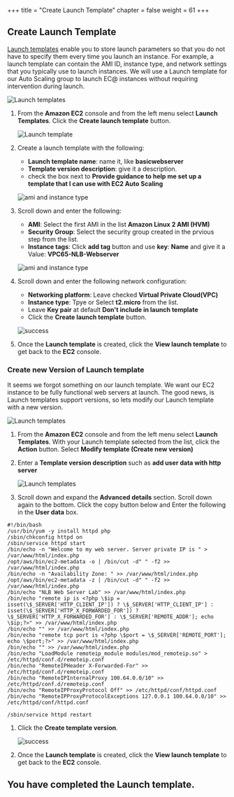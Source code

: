 +++
title = "Create Launch Template"
chapter = false
weight = 61
+++

## Create Launch Template

[Launch templates](https://docs.aws.amazon.com/AWSEC2/latest/UserGuide/ec2-launch-templates.html) enable you to store launch parameters so that you do not have to specify them every time you launch an instance. For example, a launch template can contain the AMI ID, instance type, and network settings that you typically use to launch instances. We will use a Launch template for our Auto Scaling group to launch EC@ instances without requiring intervention during launch.

   ![Launch templates](/images/nlb-lts.png)
1. From the **Amazon EC2** console and from the left menu select **Launch Templates**. Click the **Create launch template** button.

   ![Launch template](/images/nlb-lt.png)

1. Create a launch template with the following:
   - **Launch template name**: name it, like **basicwebserver**
   - **Template version description**: give it a description.
   - check the box next to **Provide guidance to help me set up a template that I can use with EC2 Auto Scaling**

   ![ami and instance type](/images/nlb-lt-ami.png)

1. Scroll down and enter the following:
   - **AMI**: Select the first AMI in the list **Amazon Linux 2 AMI (HVM)**
   - **Security Group**: Select the security group created in the prvious step from the list.
   - **Instance tags**: Click **add tag** button and use **key**: **Name**  and give it a Value: **VPC65-NLB-Webserver**


   ![ami and instance type](/images/nlb-lt-net.png)

1. Scroll down and enter the following network configuration:
   - **Networking platform**: Leave checked **Virtual Private Cloud(VPC)**
   - **Instance type**: Tpye or Select **t2.micro** from the list.
   - Leave **Key pair** at default **Don't include in launch template**
   - Click the **Create launch template** button.

   ![success](/images/nlb-lt-success.png)
1. Once the **Launch template** is created, click the **View launch template** to get back to the **EC2** console.

### Create new Version of Launch template
It seems we forgot something on our launch template. We want our EC2 instance to be fully functional web servers at launch. The good news, is Launch templates support versions, so lets modify our Launch template with a new version.

   ![Launch templates](/images/nlb-lt-modify.png)
1. From the **Amazon EC2** console and from the left menu select **Launch Templates**. With your Launch template selected from the list, click the **Action** button. Select **Modify template (Create new version)**

1. Enter a **Template version description** such as **add user data with http server**

   ![Launch templates](/images/nlb-lt-userdata.png)
1. Scroll down and expand the **Advanced details** section. Scroll down again to the bottom. Click the copy button below and Enter the following in the **User data** box.

```
#!/bin/bash
/usr/bin/yum -y install httpd php
/sbin/chkconfig httpd on
/sbin/service httpd start
/bin/echo -n "Welcome to my web server. Server private IP is " > /var/www/html/index.php
/opt/aws/bin/ec2-metadata -o | /bin/cut -d" " -f2 >> /var/www/html/index.php
/bin/echo -n "Availability Zone: " >> /var/www/html/index.php
/opt/aws/bin/ec2-metadata -z | /bin/cut -d" " -f2 >> /var/www/html/index.php
/bin/echo "NLB Web Server Lab" >> /var/www/html/index.php
/bin/echo "remote ip is <?php \$ip = isset(\$_SERVER['HTTP_CLIENT_IP']) ? \$_SERVER['HTTP_CLIENT_IP'] : isset(\$_SERVER['HTTP_X_FORWARDED_FOR']) ? \$_SERVER['HTTP_X_FORWARDED_FOR'] : \$_SERVER['REMOTE_ADDR']; echo \$ip;?>" >> /var/www/html/index.php
/bin/echo "" >> /var/www/html/index.php
/bin/echo "remote tcp port is <?php \$port = \$_SERVER['REMOTE_PORT']; echo \$port;?>" >> /var/www/html/index.php
/bin/echo "" >> /var/www/html/index.php
/bin/echo "LoadModule remoteip_module modules/mod_remoteip.so" > /etc/httpd/conf.d/remoteip.conf
/bin/echo "RemoteIPHeader X-Forwarded-For" >> /etc/httpd/conf.d/remoteip.conf
/bin/echo "RemoteIPInternalProxy 100.64.0.0/10" >> /etc/httpd/conf.d/remoteip.conf
/bin/echo "RemoteIPProxyProtocol Off" >> /etc/httpd/conf/httpd.conf
/bin/echo "RemoteIPProxyProtocolExceptions 127.0.0.1 100.64.0.0/10" >> /etc/httpd/conf/httpd.conf

/sbin/service httpd restart
```
1. Click the **Create template version**.

   ![success](/images/nlb-lt-mod-success.png)
1. Once the **Launch template** is created, click the **View launch template** to get back to the **EC2** console.

## You have completed the Launch template.
